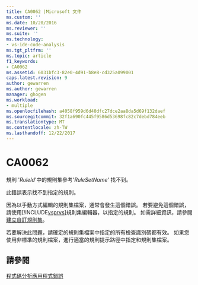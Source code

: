 ```yaml
---
title: CA0062 |Microsoft 文件
ms.custom: ''
ms.date: 10/20/2016
ms.reviewer: ''
ms.suite: ''
ms.technology:
- vs-ide-code-analysis
ms.tgt_pltfrm: ''
ms.topic: article
f1_keywords:
- CA0062
ms.assetid: 6031bfc3-82e0-4d91-b8e8-cd325a099001
caps.latest.revision: 9
author: gewarren
ms.author: gewarren
manager: ghogen
ms.workload:
- multiple
ms.openlocfilehash: a4058f959d6d40dfc27dce2aa8da5d69f132daef
ms.sourcegitcommit: 32f1a690fc445f9586d53698fc82c7debd784eeb
ms.translationtype: MT
ms.contentlocale: zh-TW
ms.lasthandoff: 12/22/2017
---
```

# <a name="ca0062"></a>CA0062
規則 '*RuleId*'中的規則集參考'*RuleSetName*' 找不到。  
  
 此錯誤表示找不到指定的規則。  
  
 因為以手動方式編輯的規則集檔案，通常會發生這個錯誤。 若要避免這個錯誤，請使用[!INCLUDE[vsprvs](../code-quality/includes/vsprvs_md.md)]規則集編輯器，以指定的規則。 如需詳細資訊，請參閱[建立自訂規則集](../code-quality/creating-custom-code-analysis-rule-sets.md)。  
  
 若要解決此問題，請確定的規則集檔案中指定的所有檢查識別碼都有效。 如果您使用非標準的規則檔案，進行適當的規則提示路徑中指定和規則集檔案。  
  
## <a name="see-also"></a>請參閱  
 [程式碼分析應用程式錯誤](../code-quality/code-analysis-application-errors.md)   
